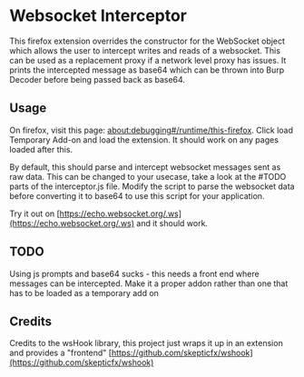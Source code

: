 # Websocket Interceptor

This firefox extension overrides the constructor for the WebSocket object which allows the user to intercept writes and reads of a websocket. This can be used as a replacement proxy if a network level proxy has issues. It prints the intercepted message as base64 which can be thrown into Burp Decoder before being passed back as base64. 

## Usage
On firefox, visit this page: [about:debugging#/runtime/this-firefox](about:debugging#/runtime/this-firefox). Click load Temporary Add-on and load the extension. It should work on any pages loaded after this.

By default, this should parse and intercept websocket messages sent as raw data. This can be changed to your usecase, take a look at the #TODO parts of the interceptor.js file. Modify the script to parse the websocket data before converting it to base64 to use this script for your application.

Try it out on [https://echo.websocket.org/.ws](https://echo.websocket.org/.ws) and it should work.

## TODO
Using js prompts and base64 sucks - this needs a front end where messages can be intercepted.
Make it a proper addon rather than one that has to be loaded as a temporary add on 

## Credits

Credits to the wsHook library, this project just wraps it up in an extension and provides a "frontend" [https://github.com/skepticfx/wshook](https://github.com/skepticfx/wshook)
